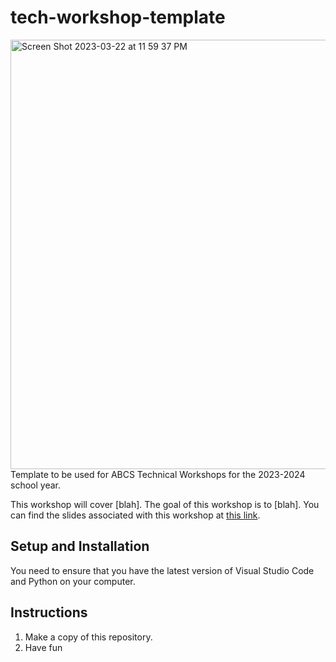 # tech-workshop-template
<img width="687" alt="Screen Shot 2023-03-22 at 11 59 37 PM" src="https://user-images.githubusercontent.com/91110018/227107829-61dbe774-c069-4cbd-97fc-dd3eff3b8d84.png">
Template to be used for ABCS Technical Workshops for the 2023-2024 school year.

This workshop will cover [blah]. The goal of this workshop is to [blah]. You can find the slides associated with this workshop at [this link](https://google.com). 

## Setup and Installation
You need to ensure that you have the latest version of Visual Studio Code and Python on your computer.

## Instructions
1. Make a copy of this repository.
2. Have fun
